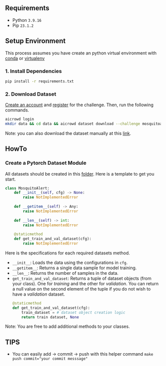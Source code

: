 ## Requirements
- Python ```3.9.16```
- Pip ```23.1.2```

## Setup Environment

This process assumes you have create an python virtual environment with [conda](https://conda.io/projects/conda/en/latest/user-guide/tasks/manage-environments.html) or [virtualenv](https://docs.python.org/3/library/venv.html)

### 1. Install Dependencies

```bash
pip install -r requirements.txt
```

### 2. Download Dataset

[Create an account](https://www.aicrowd.com/participants/sign_up) and [register](https://www.aicrowd.com/challenges/mosquitoalert-challenge-2023) for the challenge. Then, run the following commands.

```bash
aicrowd login
mkdir data && cd data && aicrowd dataset download --challenge mosquitoalert-challenge-2023
```

Note: you can also download the dataset manually at this [link](https://www.aicrowd.com/challenges/mosquitoalert-challenge-2023/dataset_files).


## HowTo

### Create a Pytorch Dataset Module

All datasets should be created in this [folder](/mosquito/datasets/). Here is a template to get you start.

```python
class MosquitoAlert:
    def __init__(self, cfg) -> None:
        raise NotImplementedError
    
    def __getitem__(self) -> Any:
        raise NotImplementedError
    
    def __len__(self) -> int:
        raise NotImplementedError
    
    @staticmethod
    def get_train_and_val_dataset(cfg):
        raise NotImplementedError
```

Here is the specifications for each required datasets method.

- `__init__`: Loads the data using the configurations in `cfg`.
- `__getitem__`: Returns a single data sample for model training.
- `__len__`: Returns the number of samples in the data.
- `get_train_and_val_dataset`: Returns a tuple of dataset objects (from your class). One for *training* and the other for *validation*. You can return a null value on the second element of the tuple if you do not wish to have a *validation* dataset.
    ```python
    @staticmethod
    def get_train_and_val_dataset(cfg):
        train_dataset = # dataset object creation logic
        return train dataset, None
    ```

Note:  You are free to add additional methods to your classes.


## TIPS
- You can easily add -> commit -> push with this helper command `make push commit="your commit messsage"`